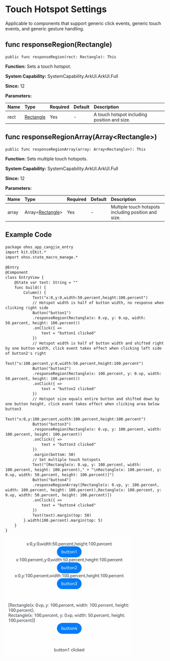 # Touch Hotspot Settings

Applicable to components that support generic click events, generic touch events, and generic gesture handling.

## func responseRegion(Rectangle)

```cangjie
public func responseRegion(rect: Rectangle): This
```

**Function:** Sets a touch hotspot.

**System Capability:** SystemCapability.ArkUI.ArkUI.Full

**Since:** 12

**Parameters:**

| Name | Type | Required | Default | Description |
|:---|:---|:---|:---|:---|
| rect | [Rectangle](./cj-common-types.md#class-rectangle) | Yes | - | A touch hotspot including position and size. |

## func responseRegionArray(Array\<Rectangle>)

```cangjie
public func responseRegionArray(array: Array<Rectangle>): This
```

**Function:** Sets multiple touch hotspots.

**System Capability:** SystemCapability.ArkUI.ArkUI.Full

**Since:** 12

**Parameters:**

| Name | Type | Required | Default | Description |
|:---|:---|:---|:---|:---|
| array | Array\<[Rectangle](./cj-common-types.md#class-rectangle)> | Yes | - | Multiple touch hotspots including position and size. |

## Example Code

<!-- run -->

```cangjie
package ohos_app_cangjie_entry
import kit.UIKit.*
import ohos.state_macro_manage.*

@Entry
@Component
class EntryView {
    @State var text: String = ""
    func build() {
        Column() {
            Text("x:0,y:0,width:50.percent,height:100.percent")
            // Hotspot width is half of button width, no response when clicking right side
            Button("button1")
            .responseRegion(Rectangle(x: 0.vp, y: 0.vp, width: 50.percent, height: 100.percent))
            .onClick({ =>
                text = "button1 clicked"
            })
            // Hotspot width is half of button width and shifted right by one button width, click event takes effect when clicking left side of button2's right
            Text("x:100.percent,y:0,width:50.percent,height:100.percent")
            Button("button2")
            .responseRegion(Rectangle(x: 100.percent, y: 0.vp, width: 50.percent, height: 100.percent))
            .onClick({ =>
                text = "button2 clicked"
            })
            // Hotspot size equals entire button and shifted down by one button height, click event takes effect when clicking area below button3
            Text("x:0,y:100.percent,width:100.percent,height:100.percent")
            Button("button3")
            .responseRegion(Rectangle(x: 0.vp, y: 100.percent, width: 100.percent, height: 100.percent))
            .onClick({ =>
                text = "button3 clicked"
            })
            .margin(bottom: 50)
            // Set multiple touch hotspots
            Text("[Rectangle(x: 0.vp, y: 100.percent, width: 100.percent, height: 100.percent)," + "\nRectangle(x: 100.percent, y: 0.vp, width: 50.percent, height: 100.percent)]")
            Button("button4")
            .responseRegionArray([Rectangle(x: 0.vp, y: 100.percent, width: 100.percent, height: 100.percent),Rectangle(x: 100.percent, y: 0.vp, width: 50.percent, height: 100.percent)])
            .onClick({ =>
                text = "button4 clicked"
            })
            Text(text).margin(top: 50)
        }.width(100.percent).margin(top: 5)
    }
}
```

![uni_response_region](figures/uni_response_region.gif)